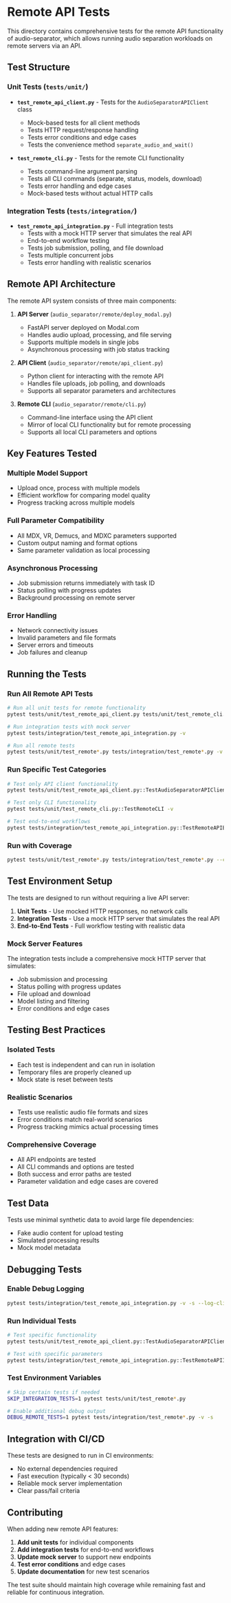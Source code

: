 # Remote API Tests

This directory contains comprehensive tests for the remote API functionality of audio-separator, which allows running audio separation workloads on remote servers via an API.

## Test Structure

### Unit Tests (`tests/unit/`)

- **`test_remote_api_client.py`** - Tests for the `AudioSeparatorAPIClient` class
  - Mock-based tests for all client methods
  - Tests HTTP request/response handling
  - Tests error conditions and edge cases
  - Tests the convenience method `separate_audio_and_wait()`

- **`test_remote_cli.py`** - Tests for the remote CLI functionality
  - Tests command-line argument parsing
  - Tests all CLI commands (separate, status, models, download)
  - Tests error handling and edge cases
  - Mock-based tests without actual HTTP calls

### Integration Tests (`tests/integration/`)

- **`test_remote_api_integration.py`** - Full integration tests
  - Tests with a mock HTTP server that simulates the real API
  - End-to-end workflow testing
  - Tests job submission, polling, and file download
  - Tests multiple concurrent jobs
  - Tests error handling with realistic scenarios

## Remote API Architecture

The remote API system consists of three main components:

1. **API Server** (`audio_separator/remote/deploy_modal.py`)
   - FastAPI server deployed on Modal.com
   - Handles audio upload, processing, and file serving
   - Supports multiple models in single jobs
   - Asynchronous processing with job status tracking

2. **API Client** (`audio_separator/remote/api_client.py`)
   - Python client for interacting with the remote API
   - Handles file uploads, job polling, and downloads
   - Supports all separator parameters and architectures

3. **Remote CLI** (`audio_separator/remote/cli.py`)
   - Command-line interface using the API client
   - Mirror of local CLI functionality but for remote processing
   - Supports all local CLI parameters and options

## Key Features Tested

### Multiple Model Support
- Upload once, process with multiple models
- Efficient workflow for comparing model quality
- Progress tracking across multiple models

### Full Parameter Compatibility
- All MDX, VR, Demucs, and MDXC parameters supported
- Custom output naming and format options
- Same parameter validation as local processing

### Asynchronous Processing
- Job submission returns immediately with task ID
- Status polling with progress updates
- Background processing on remote server

### Error Handling
- Network connectivity issues
- Invalid parameters and file formats
- Server errors and timeouts
- Job failures and cleanup

## Running the Tests

### Run All Remote API Tests
```bash
# Run all unit tests for remote functionality
pytest tests/unit/test_remote_api_client.py tests/unit/test_remote_cli.py -v

# Run integration tests with mock server
pytest tests/integration/test_remote_api_integration.py -v

# Run all remote tests
pytest tests/unit/test_remote*.py tests/integration/test_remote*.py -v
```

### Run Specific Test Categories
```bash
# Test only API client functionality
pytest tests/unit/test_remote_api_client.py::TestAudioSeparatorAPIClient -v

# Test only CLI functionality  
pytest tests/unit/test_remote_cli.py::TestRemoteCLI -v

# Test end-to-end workflows
pytest tests/integration/test_remote_api_integration.py::TestRemoteAPIEndToEnd -v
```

### Run with Coverage
```bash
pytest tests/unit/test_remote*.py tests/integration/test_remote*.py --cov=audio_separator.remote --cov-report=html
```

## Test Environment Setup

The tests are designed to run without requiring a live API server:

1. **Unit Tests** - Use mocked HTTP responses, no network calls
2. **Integration Tests** - Use a mock HTTP server that simulates the real API
3. **End-to-End Tests** - Full workflow testing with realistic data

### Mock Server Features

The integration tests include a comprehensive mock HTTP server that simulates:
- Job submission and processing
- Status polling with progress updates
- File upload and download
- Model listing and filtering
- Error conditions and edge cases

## Testing Best Practices

### Isolated Tests
- Each test is independent and can run in isolation
- Temporary files are properly cleaned up
- Mock state is reset between tests

### Realistic Scenarios
- Tests use realistic audio file formats and sizes
- Error conditions match real-world scenarios
- Progress tracking mimics actual processing times

### Comprehensive Coverage
- All API endpoints are tested
- All CLI commands and options are tested
- Both success and error paths are tested
- Parameter validation and edge cases are covered

## Test Data

Tests use minimal synthetic data to avoid large file dependencies:
- Fake audio content for upload testing
- Simulated processing results
- Mock model metadata

## Debugging Tests

### Enable Debug Logging
```bash
pytest tests/integration/test_remote_api_integration.py -v -s --log-cli-level=DEBUG
```

### Run Individual Tests
```bash
# Test specific functionality
pytest tests/unit/test_remote_api_client.py::TestAudioSeparatorAPIClient::test_separate_audio_and_wait_success -v -s

# Test with specific parameters
pytest tests/integration/test_remote_api_integration.py::TestRemoteAPIIntegration::test_job_status_polling -v -s
```

### Test Environment Variables
```bash
# Skip certain tests if needed
SKIP_INTEGRATION_TESTS=1 pytest tests/unit/test_remote*.py

# Enable additional debug output
DEBUG_REMOTE_TESTS=1 pytest tests/integration/test_remote*.py -v -s
```

## Integration with CI/CD

These tests are designed to run in CI environments:
- No external dependencies required
- Fast execution (typically < 30 seconds)
- Reliable mock server implementation
- Clear pass/fail criteria

## Contributing

When adding new remote API features:

1. **Add unit tests** for individual components
2. **Add integration tests** for end-to-end workflows
3. **Update mock server** to support new endpoints
4. **Test error conditions** and edge cases
5. **Update documentation** for new test scenarios

The test suite should maintain high coverage while remaining fast and reliable for continuous integration. 